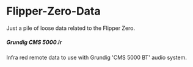 # Flipper-Zero-Data
Just a pile of loose data related to the Flipper Zero.

##### Grundig CMS 5000.ir
Infra red remote data to use with Grundig 'CMS 5000 BT' audio system.
